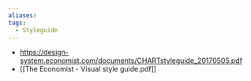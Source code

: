 ```yaml
---
aliases:
tags:
  - Styleguide
---
```


- https://design-system.economist.com/documents/CHARTstyleguide_20170505.pdf
- [[The Economist - Visual style guide.pdf]]